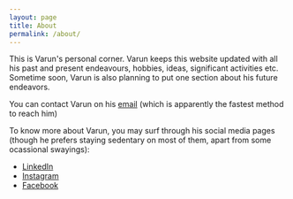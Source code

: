 ```yaml
---
layout: page
title: About
permalink: /about/
---
```


This is Varun's personal corner. Varun keeps this website updated with all his past and present endeavours, hobbies, ideas, significant activities etc. Sometime soon, Varun is also planning to put one section about his future endeavors.

You can contact Varun on his [email](mailto:varun.dolia@iitgn.ac.in) (which is apparently the fastest method to reach him)

To know more about Varun, you may surf through his social media pages (though he prefers staying sedentary on most of them, apart from some ocassional swayings):
- [LinkedIn](https://www.linkedin.com/in/varun3999/)
- [Instagram](https://www.instagram.com/varun_3999_/)
- [Facebook](https://www.facebook.com/varun.dolia.3)



[jekyll-organization]: https://github.com/jekyll
